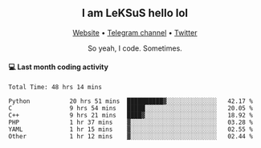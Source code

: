 <h2 align="center">I am LeKSuS hello lol</h2>
<div align="center">
  <a href="https://leksus.net">Website</a> •
  <a href="https://t.me/leksus_was_here">Telegram channel</a> •
  <a href="https://twitter.com/___LeKSuS___">Twitter</a>
</div>
<p align="center">So yeah, I code. Sometimes.</p>

#### :computer: Last month coding activity
<!--START_SECTION:waka-->

```text
Total Time: 48 hrs 14 mins

Python           20 hrs 51 mins  ██████████▓░░░░░░░░░░░░░░   42.17 %
C                9 hrs 54 mins   █████░░░░░░░░░░░░░░░░░░░░   20.05 %
C++              9 hrs 21 mins   ████▓░░░░░░░░░░░░░░░░░░░░   18.92 %
PHP              1 hr 37 mins    ▓░░░░░░░░░░░░░░░░░░░░░░░░   03.28 %
YAML             1 hr 15 mins    ▓░░░░░░░░░░░░░░░░░░░░░░░░   02.55 %
Other            1 hr 12 mins    ▓░░░░░░░░░░░░░░░░░░░░░░░░   02.44 %
```

<!--END_SECTION:waka-->

<!-- flag{4_l0t_0f_1nter35t1ng_th1ng5_4r3_1n_publ1c_d0m41n} -->
